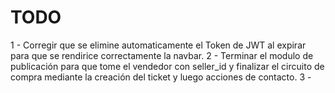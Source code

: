 # TODO

1 - Corregir que se elimine automaticamente el Token de JWT al expirar para que se rendirice correctamente la navbar.
2 - Terminar el modulo de publicación para que tome el vendedor con seller_id y finalizar el circuito de compra mediante la creación del ticket y luego acciones de contacto. 
3 - 
